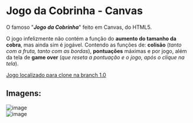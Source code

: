 # Jogo da Cobrinha - Canvas

O famoso "***Jogo da Cobrinha***" feito em Canvas, do HTML5.

O jogo infelizmente não contém a função do **aumento do tamanho da cobra**, mas ainda sim é jogável. Contendo as funções de:
**colisão** (_tanto com a fruta, tanto com as bordas_),
**pontuações** máximas e por jogo,
além da tela de **game over** (_que reseta a pontuação e o jogo, após o clique na tela_).

<ins>Jogo localizado para clone na branch 1.0</ins>

## Imagens:
![image](https://github.com/user-attachments/assets/468239ee-9492-45a1-b6f5-c586caa34f6e)\
![image](https://github.com/user-attachments/assets/d02ec78f-a47c-4770-b5b1-e5a750c01dea)

